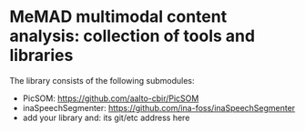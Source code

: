 # MeMAD multimodal content analysis: collection of tools and libraries

The library consists of the following submodules:

 * PicSOM: <https://github.com/aalto-cbir/PicSOM>
 * inaSpeechSegmenter: <https://github.com/ina-foss/inaSpeechSegmenter>
 * add your library and: its git/etc address here

